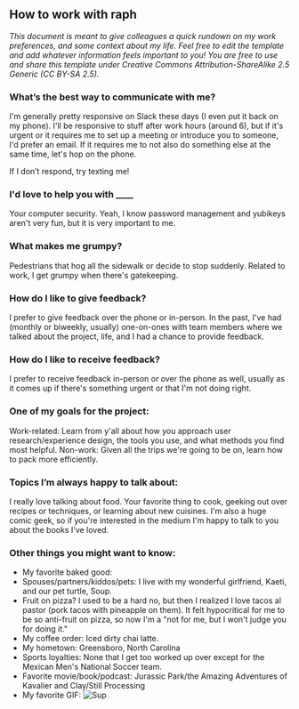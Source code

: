 ## How to work with raph
*This document is meant to give colleagues a quick rundown on my work preferences, and some context about my life. Feel free to edit the template and add whatever information feels important to you! You are free to use and share this template under Creative Commons Attribution-ShareAlike 2.5 Generic (CC BY-SA 2.5).*

### What’s the best way to communicate with me?
I'm generally pretty responsive on Slack these days (I even put it back on my phone). I'll be responsive to stuff after work hours (around 6), but if it's urgent or it requires me to set up a meeting or introduce you to someone, I'd prefer an email. If it requires me to not also do something else at the same time, let's hop on the phone. 

If I don’t respond, try texting me!

### I'd love to help you with ____
Your computer security. Yeah, I know password management and yubikeys aren't very fun, but it is very important to me. 

### What makes me grumpy?
Pedestrians that hog all the sidewalk or decide to stop suddenly. Related to work, I get grumpy when there's gatekeeping. 
	
### How do I like to give feedback?
I prefer to give feedback over the phone or in-person. In the past, I've had (monthly or biweekly, usually) one-on-ones with team members where we talked about the project, life, and I had a chance to provide feedback.

### How do I like to receive feedback?
I prefer to receive feedback in-person or over the phone as well, usually as it comes up if there's something urgent or that I'm not doing right.

### One of my goals for the project:
Work-related: Learn from y'all about how you approach user research/experience design, the tools you use, and what methods you find most helpful. 
Non-work: Given all the trips we're going to be on, learn how to pack more efficiently. 

### Topics I’m always happy to talk about:
I really love talking about food. Your favorite thing to cook, geeking out over recipes or techniques, or learning about new cuisines. I'm also a huge comic geek, so if you're interested in the medium I'm happy to talk to you about the books I've loved.

### Other things you might want to know:

* My favorite baked good:
* Spouses/partners/kiddos/pets: I live with my wonderful girlfriend, Kaeti, and our pet turtle, Soup.
* Fruit on pizza? I used to be a hard no, but then I realized I love tacos al pastor (pork tacos with pineapple on them). It felt hypocritical for me to be so anti-fruit on pizza, so now I'm a "not for me, but I won't judge you for doing it."
* My coffee order: Iced dirty chai latte. 
* My hometown: Greensboro, North Carolina
* Sports loyalties: None that I get too worked up over except for the Mexican Men's National Soccer team.
* Favorite movie/book/podcast: Jurassic Park/the Amazing Adventures of Kavalier and Clay/Still Processing
* My favorite GIF: ![Sup](https://media.giphy.com/media/ypqHf6pQ5kQEg/giphy.gif)
